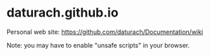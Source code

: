 # daturach.github.io
Personal web site: https://github.com/daturach/Documentation/wiki

Note: you may have to enable "unsafe scripts" in your browser.
